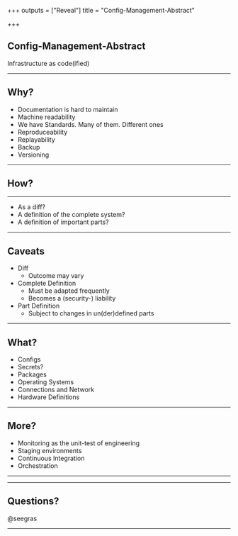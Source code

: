 +++
outputs = ["Reveal"]
title = "Config-Management-Abstract"

+++
## Config-Management-Abstract
Infrastructure as code(ified)

---

## Why?

* Documentation is hard to maintain
* Machine readability
* We have Standards. Many of them. Different ones
* Reproduceability
* Replayability
* Backup
* Versioning

---

## How?

---

* As a diff?
* A definition of the complete system?
* A definition of important parts?

---

## Caveats

* Diff
  * Outcome may vary
* Complete Definition
  * Must be adapted frequently
  * Becomes a (security-) liability
* Part Definition
  * Subject to changes in un(der)defined parts

---
## What?

* Configs
* Secrets?
* Packages
* Operating Systems
* Connections and Network
* Hardware Definitions

---

## More?

* Monitoring as the unit-test of engineering
* Staging environments
* Continuous Integration
* Orchestration

---

---

## Questions? 

@seegras

---

